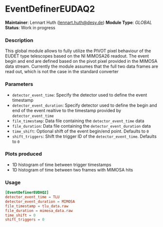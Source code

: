 # EventDefinerEUDAQ2
**Maintainer**: Lennart Huth (lennart.huth@desy.de)
**Module Type**: *GLOBAL*  
**Status**: Work in progress 

### Description
This global module allows to fully utilize the PIVOT pixel behaviour of the
EUDET type telescopes based on the NI MIMOSA26 readout. The event begin and
end are defined based on the  pivot pixel provided in the MIMOSA data
stream. Currently the module assumes that the full two data frames are read
out, which is not the case in the standard converter
### Parameters
- `detector_event_time`: Specify the detector used to define the event
timestamp
- `detector_event_duration`: Specify detector used to define the begin and end
of the event realtive to the timestamp provided by `detector_event_time`
- `file_timestamp`: Data file containing the `detector_event_time` data
- `file_duration`: Data file containing the  `detector_event_duration` data
- `time_shift`: Optional shift of the event begin/end point. Defaults to `0`
- `shift_triggers`: Shift the trigger ID of the
`detector_event_time`. Defaults to `0`


### Plots produced
* 1D histogram of time between trigger timestamps
* 1D histogram of time between two frames with MIMOSA hits

### Usage
```toml
[EventDefinerEUDAQ2]
detector_event_time = TLU
detector_event_duration = MIMOSA
file_timestamp = tlu_data.raw
file_duration = mimosa_data.raw
time_shift = 0
shift_triggers = 0
```
